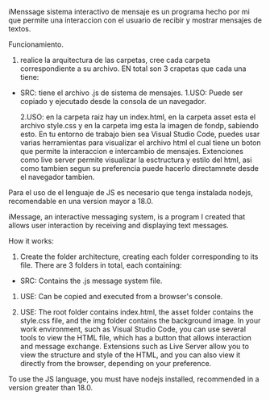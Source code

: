 iMenssage sistema interactivo de mensaje es un programa hecho por mi que permite una interaccion con el usuario de recibir y mostrar mensajes de textos.

Funcionamiento.
1. realice la arquitectura de las carpetas, cree cada carpeta correspondiente a su archivo.
EN total son 3 crapetas que cada una tiene:
- SRC: tiene el archivo .js de sistema de mensajes.
    1.USO: Puede ser copiado y ejecutado desde la consola de un navegador.

    2.USO: en la carpeta raiz hay un index.html, en la carpeta asset esta el archivo style.css y en la carpeta img esta la imagen de fondp, sabiendo esto. En tu entorno de trabajo bien sea Visual Studio Code, puedes usar varias herramientas para visualizar el archivo html el cual tiene un boton que permite la interaccion e intercambio de mensajes. Extenciones como live server permite visualizar la esctructura y estilo del html, asi como tambien segun su preferencia puede hacerlo directamnete desde el navegador tambien.

Para el uso de el lenguaje de JS es necesario que tenga instalada nodejs, recomendable en una version mayor a 18.0.

iMessage, an interactive messaging system, is a program I created that allows user interaction by receiving and displaying text messages.

How it works:
1. Create the folder architecture, creating each folder corresponding to its file.
There are 3 folders in total, each containing:
- SRC: Contains the .js message system file.
1. USE: Can be copied and executed from a browser's console.

2. USE: The root folder contains index.html, the asset folder contains the style.css file, and the img folder contains the background image. In your work environment, such as Visual Studio Code, you can use several tools to view the HTML file, which has a button that allows interaction and message exchange. Extensions such as Live Server allow you to view the structure and style of the HTML, and you can also view it directly from the browser, depending on your preference.

To use the JS language, you must have nodejs installed, recommended in a version greater than 18.0.
